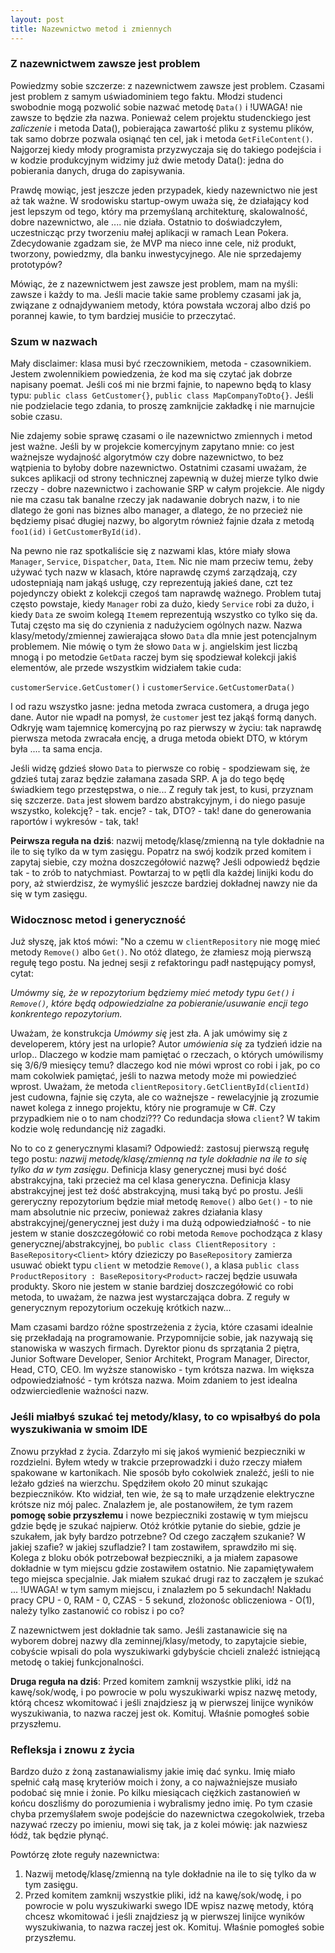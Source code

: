 ```yaml
---
layout: post
title: Nazewnictwo metod i zmiennych
---
```

### Z nazewnictwem zawsze jest problem
Powiedzmy sobie szczerze: z nazewnictwem zawsze jest problem. Czasami jest problem z samym uświadominiem tego faktu. Młodzi studenci swobodnie mogą pozwolić sobie nazwać metodę `Data()` i !UWAGA! nie zawsze to będzie zła nazwa. Ponieważ celem projektu studenckiego jest *zaliczenie* i metoda Data(), pobierająca zawartość pliku z systemu plików, tak samo dobrze pozwala osiąnąć ten cel, jak i metoda `GetFileContent()`. Najgorzej kiedy młody programista przyzwyczaja się do takiego podejścia i w kodzie produkcyjnym widzimy już dwie metody Data(): jedna do pobierania danych, druga do zapisywania. 

Prawdę mowiąc, jest jeszcze jeden przypadek, kiedy nazewnictwo nie jest aż tak ważne. W srodowisku startup-owym uważa się, że działający kod jest lepszym od tego, który ma przemyślaną architekturę, skalowalność, dobre nazewnictwo, ale .... nie działa. Ostatnio to doświadczyłem, uczestnicząc przy tworzeniu małej aplikacji w ramach Lean Pokera. Zdecydowanie zgadzam sie, że MVP ma nieco inne cele, niż produkt, tworzony, powiedzmy, dla banku inwestycyjnego. Ale nie sprzedajemy prototypów?      

Mówiąc, że z nazewnictwem jest zawsze jest problem, mam na myśli: zawsze i każdy to ma. Jeśli macie takie same problemy czasami jak ja, związane z odnajdywaniem metody, która powstała wczoraj albo dziś po porannej kawie, to tym bardziej musićie to przeczytać.     

### Szum w nazwach
Mały disclaimer: klasa musi być rzeczownikiem, metoda - czasownikiem. Jestem zwolennikiem powiedzenia, że kod ma się czytać jak dobrze napisany poemat. Jeśli coś mi nie brzmi fajnie, to napewno będą to klasy typu: `public class GetCustomer{}`, `public class MapCompanyToDto{}`. Jeśli nie podzielacie tego zdania, to proszę zamknijcie zakładkę i nie marnujcie sobie czasu.   

Nie zdajemy sobie sprawę czasami o ile nazewnictwo zmiennych i metod jest ważne. Jeśli by w projekcie komercyjnym zapytano mnie: co jest ważnejsze wydajność algorytmów czy dobre nazewnictwo, to bez wątpienia to byłoby dobre nazewnictwo. Ostatnimi czasami uważam, że sukces aplikacji od strony technicznej zapewnią w dużej mierze tylko dwie rzeczy - dobre nazewnictwo i zachowanie SRP w całym projekcie. Ale nigdy nie ma czasu tak banalne rzeczy jak nadawanie dobrych nazw, i to nie dlatego że goni nas biznes albo manager, a dlatego, że no przecież nie będziemy pisać długiej nazwy, bo algorytm również fajnie dzała z metodą `foo1(id)` i `GetCustomerById(id)`. 

Na pewno nie raz spotkaliście się z nazwami klas, które miały słowa `Manager`, `Service`, `Dispatcher`, `Data`, `Item`. Nic nie mam przeciw temu, żeby używać tych nazw w klasach, które naprawdę czymś zarządzają, czy udostepniają nam jakąś usługę, czy reprezentują jakieś dane, czt tez pojedynczy obiekt z kolekcji czegoś tam naprawdę ważnego. Problem tutaj często powstaje, kiedy `Manager` robi za dużo, kiedy `Service` robi za dużo, i kiedy `Data` ze swoim kolegą `Item`em reprezentują wszystko co tylko się da. Tutaj często ma się do czynienia z nadużyciem ogólnych nazw. Nazwa klasy/metody/zmiennej zawierająca słowo `Data` dla mnie jest potencjalnym problemem. Nie mówię o tym że słowo `Data` w j. angielskim jest liczbą mnogą i po metodzie `GetData` raczej bym się spodziewał kolekcji jakiś elementów, ale przede wszystkim widziałem takie cuda:

`customerService.GetCustomer()` i
`customerService.GetCustomerData()` 

I od razu wszystko jasne: jedna metoda zwraca customera, a druga jego dane. Autor nie wpadł na pomysł, że `customer` jest tez jakąś formą danych. Odkryję wam tajemnicę komercyjną po raz pierwszy w życiu: tak naprawdę pierwsza metoda zwracała encję, a druga metoda obiekt DTO, w którym była .... ta sama encja.

Jeśli widzę gdzieś słowo `Data` to pierwsze co robię - spodziewam się, że gdzieś tutaj zaraz będzie załamana zasada SRP. A ja do tego będę świadkiem tego przestępstwa, o nie... Z reguły tak jest, to kusi, przyznam się szczerze. `Data` jest słowem bardzo abstrakcyjnym, i do niego pasuje wszystko, kolekcję? - tak. encje? - tak, DTO? - tak! dane do generowania raportów i wykresów - tak, tak!

**Peirwsza reguła na dziś**: nazwij metodę/klasę/zmienną na tyle dokładnie na ile to się tylko da w tym zasięgu. Popatrz na swój kodzik przed komitem i zapytaj siebie, czy można doszczegółowić nazwę? Jeśli odpowiedź będzie tak - to zrób to natychmiast. Powtarzaj to w pętli dla każdej linijki kodu do pory, aż stwierdzisz, że wymyślić jeszcze bardziej dokładnej nawzy nie da się w tym zasięgu.   

### Widocznosc metod i generyczność
Już słyszę, jak ktoś mówi: "No a czemu w `clientRepository` nie mogę mieć metody `Remove()` albo `Get()`. No otóż dlatego, że złamiesz moją pierwszą regułę tego postu. Na jednej sesji z refaktoringu padł następujący pomysł, cytat: 

*Umówmy się, że w repozytorium będziemy mieć metody typu `Get()` i `Remove()`, które będą odpowiedzialne za pobieranie/usuwanie encji tego konkrentego repozytorium.*

Uważam, że konstrukcja *Umówmy się* jest zła. A jak umówimy się z developerem, który jest na urlopie? Autor *umówienia się* za tydzień idzie na urlop.. Dlaczego w kodzie mam pamiętać o rzeczach, o których umówilismy się 3/6/9 miesięcy temu? dlaczego kod nie mówi wprost co robi i jak, po co mam cokolwiek pamiętać, jeśli to nazwa metody może mi powiedzieć wprost. Uważam, że metoda `clientRepository.GetClientById(clientId)` jest cudowna, fajnie się czyta, ale co ważnejsze - rewelacyjnie ją zrozumie nawet kolega z innego projektu, który nie programuje w C#. Czy przypadkiem nie o to nam chodzi??? Co redundacja słowa `client`? W takim kodzie wolę redundancję niż zagadki. 

No to co z generycznymi klasami? Odpowiedź: zastosuj pierwszą regułę tego postu: *nazwij metodę/klasę/zmienną na tyle dokładnie na ile to się tylko da w tym zasięgu*. Definicja klasy generycznej musi być dość abstrakcyjna, taki przecież ma cel klasa generyczna. Definicja klasy abstrakcyjnej jest też dość abstrakcyjną, musi taką być po prostu. Jeśli gereryczny repozytorium będzie miał metodę `Remove()` albo `Get()` - to nie mam absolutnie nic przeciw, ponieważ zakres działania klasy abstrakcyjnej/generycznej jest duży i ma dużą odpowiedziałność - to nie jestem w stanie doszczegółowić co robi metoda `Remove` pochodząca z klasy generycznej/abstrakcyjnej, bo `public class ClientRepository : BaseRepository<Client>` który dzieziczy po `BaseRepository` zamierza usuwać obiekt typu `client` w metodzie `Remove()`, a klasa `public class ProductRepository : BaseRepository<Product>` raczej będzie usuwała produkty. Skoro nie jestem w stanie bardziej doszczegółowić co robi metoda, to uważam, że nazwa jest wystarczająca dobra. Z reguły w generycznym repozytorium oczekuję krótkich nazw...      

Mam czasami bardzo różne spostrzeżenia z życia, które czasami idealnie się przekładają na programowanie. Przypomnijcie sobie, jak nazywają się stanowiska w waszych firmach. Dyrektor pionu ds sprzątania 2 piętra, Junior Software Developer, Senior Architekt, Program Manager, Director, Head, CTO, CEO. Im wyższe stanowisko - tym krótsza nazwa. Im większa odpowiedziałność - tym krótsza nazwa. Moim zdaniem to jest idealna odzwierciedlenie ważności nazw.

### Jeśli miałbyś szukać tej metody/klasy, to co wpisałbyś do pola wyszukiwania w smoim IDE
Znowu przykład z życia. Zdarzyło mi się jakoś wymienić bezpieczniki w rozdzielni. Byłem wtedy w trakcie przeprowadzki i dużo rzeczy miałem spakowane w kartonikach. Nie sposób było cokolwiek znaleźć, jeśli to nie leżało gdzieś na wierzchu. Spędziłem około 20 minut szukając bezpieczników. Kto widział, ten wie, że są to małe urządzenie elektryczne krótsze niz mój palec. Znalazłem je, ale postanowiłem, że tym razem **pomogę sobie przyszłemu** i nowe bezpieczniki zostawię w tym miejscu gdzie będę je szukać najpierw. Otóż krótkie pytanie do siebie, gdzie je szukałem, jak były bardzo potrzebne? Od czego zacząłem szukanie? W jakiej szafie? w jakiej szufladzie? I tam zostawiłem, sprawdziło mi się. Kolega z bloku obók potrzebował bezpieczniki, a ja miałem zapasowe dokładnie w tym miejscu gdzie zostawiłem ostatnio. Nie zapamiętywałem tego miejsca specjalnie. Jak miałem szukać drugi raz to zacząłem je szukać ... !UWAGA! w tym samym miejscu, i znalazłem po 5 sekundach! Nakładu pracy CPU - 0, RAM - 0, CZAS - 5 sekund, zlożonośc obliczeniowa - O(1), należy tylko zastanowić co robisz i po co?

Z nazewnictwem jest dokładnie tak samo. Jeśli zastanawicie się na wyborem dobrej nazwy dla zeminnej/klasy/metody, to zapytajcie siebie, cobyście wpisali do pola wyszukiwarki gdybyście chcieli znaleźć istniejącą metodę o takiej funkcjonalności. 

**Druga reguła na dziś**: Przed komitem zamknij wszystkie pliki, idź na kawę/sok/wodę, i po powrocie w polu wyszukiwarki wpisz nazwę metody, którą chcesz wkomitować i jeśli znajdziesz ją w pierwszej linijce wyników wyszukiwania, to nazwa raczej jest ok. Komituj. Właśnie pomogłeś sobie przyszłemu.  

### Refleksja i znowu z życia
Bardzo dużo z żoną zastanawialismy jakie imię dać synku. Imię miało spełnić całą masę kryteriów moich i żony, a co najważniejsze musiało podobać się mnie i żonie. Po kilku miesiącach ciężkich zastanowień w końcu doszliśmy do porozumienia i wybralismy jedno imię. Po tym czasie chyba przemyślałem swoje podejście do nazewnictwa czegokolwiek, trzeba nazywać rzeczy po imieniu, mowi się tak, ja z kolei mówię: jak nazwiesz łódź, tak będzie płynąć. 

Powtórzę złote reguły nazewnictwa:
1. Nazwij metodę/klasę/zmienną na tyle dokładnie na ile to się tylko da w tym zasięgu.
2. Przed komitem zamknij wszystkie pliki, idź na kawę/sok/wodę, i po powrocie w polu wyszukiwarki swego IDE wpisz nazwę metody, którą chcesz wkomitować i jeśli znajdziesz ją w pierwszej linijce wyników wyszukiwania, to nazwa raczej jest ok. Komituj. Właśnie pomogłeś sobie przyszłemu.
